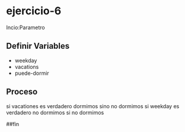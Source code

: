 # ejercicio-6
Incio:Parametro

## Definir Variables

- weekday
- vacations
- puede-dormir

## Proceso
si vacationes es verdadero
  dormimos
sino
	no dormimos
si  weekday es verdadero
	no dormimos
si no
	dormimos

##fin